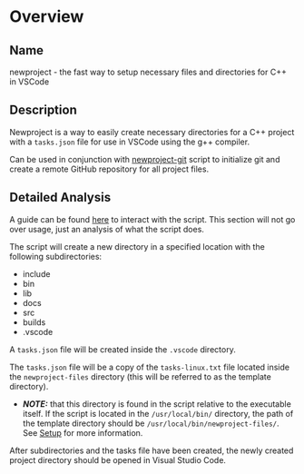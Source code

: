 # Overview

## Name

newproject - the fast way to setup necessary files and directories for C++ in VSCode

## Description

Newproject is a way to easily create necessary directories for a C++ project with a `tasks.json` file for use in VSCode using the g++ compiler.

Can be used in conjunction with [newproject-git](../newproject-git/newproject-git.md) script to initialize git and create a remote GitHub repository for all project files.

## Detailed Analysis

A guide can be found [here](HowToUse.md) to interact with the script. This section will not go over usage, just an analysis of what the script does.

The script will create a new directory in a specified location with the following subdirectories:

- include
- bin
- lib
- docs
- src
- builds
- .vscode

A `tasks.json` file will be created inside the `.vscode` directory. 

The `tasks.json` file will be a copy of the `tasks-linux.txt` file located inside the `newproject-files` directory (this will be referred to as the template directory). 

- ***NOTE:*** that this directory is found in the script relative to the executable itself. If the script is located in the `/usr/local/bin/` directory, the path of the template directory should be `/usr/local/bin/newproject-files/`. See [Setup](setup.md) for more information.

After subdirectories and the tasks file have been created, the newly created project directory should be opened in Visual Studio Code.
